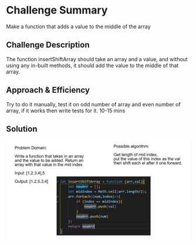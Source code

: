 # Challenge Summary
Make a function that adds a value to the middle of the array
## Challenge Description
The function insertShiftArray should take an array and a value, and without using any in-built methods, it should
add the value to the middle of that array.
## Approach & Efficiency
Try to do it manually, test it on odd number of array and even number of array, if it works then write tests for it.
10-15 mins
## Solution
![whiteboard](aww-board(5).png)